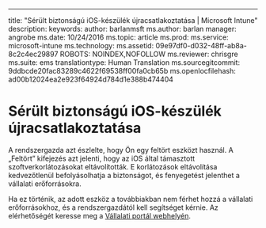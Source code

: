 ---
title: "Sérült biztonságú iOS-készülék újracsatlakoztatása | Microsoft Intune"
description: 
keywords: 
author: barlanmsft
ms.author: barlan
manager: angrobe
ms.date: 10/24/2016
ms.topic: article
ms.prod: 
ms.service: microsoft-intune
ms.technology: 
ms.assetid: 09e97df0-d032-48ff-ab8a-8c2c4ec29897
ROBOTS: NOINDEX,NOFOLLOW
ms.reviewer: chrisgre
ms.suite: ems
translationtype: Human Translation
ms.sourcegitcommit: 9ddbcde20fac83289c4622f69538ff00fa0cb65b
ms.openlocfilehash: ad00b12024ea2e923f64924d784d1e388b474404


# <a name="how-to-reconnect-a-compromised-ios-device"></a>Sérült biztonságú iOS-készülék újracsatlakoztatása
A rendszergazda azt észlelte, hogy Ön egy feltört eszközt használ. A „Feltört” kifejezés azt jelenti, hogy az iOS által támasztott szoftverkorlátozásokat eltávolították. E korlátozások eltávolítása kedvezőtlenül befolyásolhatja a biztonságot, és fenyegetést jelenthet a vállalati erőforrásokra. 

Ha ez történik, az adott eszköz a továbbiakban nem férhet hozzá a vállalati erőforrásokhoz, és a rendszergazdától kell segítséget kérnie. Az elérhetőségét keresse meg a [Vállalati portál webhelyén](http://portal.manage.microsoft.com).



<!--HONumber=Nov16_HO1-->


